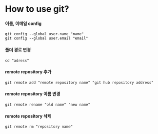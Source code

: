 # How to use git?

#### 이름, 이메일 config
```
git config --global user.name "name"
git config --global user.email "email"
```

#### 폴더 경로 변경
```
cd "adress"
```

#### remote repository 추가
```
git remote add "remote repository name" "git hub repository address"
```

#### remote repository 이름 변경
```
git remote rename "old name" "new name"
```

#### remote repository 삭제
```
git remote rm "repository name"
```
